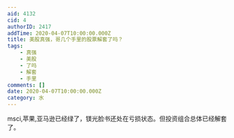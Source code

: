 ```yaml
---
aid: 4132
cid: 4
authorID: 2417
addTime: 2020-04-07T10:00:00.000Z
title: 美股真强，哥几个手里的股票解套了吗？
tags:
    - 真强
    - 美股
    - 了吗
    - 解套
    - 手里
comments: []
date: 2020-04-07T10:00:00.000Z
category: 水
---
```


msci,苹果,亚马逊已经绿了，镁光脸书还处在亏损状态。但投资组合总体已经解套了。
